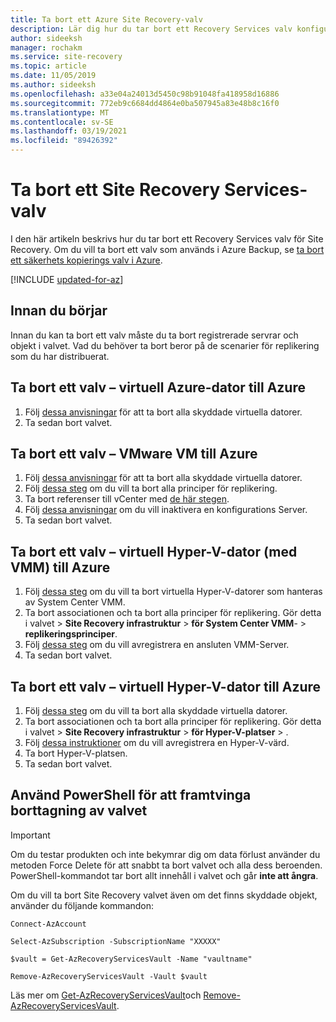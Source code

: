 ```yaml
---
title: Ta bort ett Azure Site Recovery-valv
description: Lär dig hur du tar bort ett Recovery Services valv konfigurerat för Azure Site Recovery
author: sideeksh
manager: rochakm
ms.service: site-recovery
ms.topic: article
ms.date: 11/05/2019
ms.author: sideeksh
ms.openlocfilehash: a33e04a24013d5450c98b91048fa418958d16886
ms.sourcegitcommit: 772eb9c6684dd4864e0ba507945a83e48b8c16f0
ms.translationtype: MT
ms.contentlocale: sv-SE
ms.lasthandoff: 03/19/2021
ms.locfileid: "89426392"
---
```

# <a name="delete-a-site-recovery-services-vault"></a>Ta bort ett Site Recovery Services-valv

I den här artikeln beskrivs hur du tar bort ett Recovery Services valv för Site Recovery. Om du vill ta bort ett valv som används i Azure Backup, se [ta bort ett säkerhets kopierings valv i Azure](../backup/backup-azure-delete-vault.md).

[!INCLUDE [updated-for-az](../../includes/updated-for-az.md)]


## <a name="before-you-start"></a>Innan du börjar

Innan du kan ta bort ett valv måste du ta bort registrerade servrar och objekt i valvet. Vad du behöver ta bort beror på de scenarier för replikering som du har distribuerat. 


## <a name="delete-a-vault-azure-vm-to-azure"></a>Ta bort ett valv – virtuell Azure-dator till Azure

1. Följ [dessa anvisningar](site-recovery-manage-registration-and-protection.md#disable-protection-for-a-azure-vm-azure-to-azure) för att ta bort alla skyddade virtuella datorer.
2. Ta sedan bort valvet.

## <a name="delete-a-vault-vmware-vm-to-azure"></a>Ta bort ett valv – VMware VM till Azure

1. Följ [dessa anvisningar](site-recovery-manage-registration-and-protection.md#disable-protection-for-a-vmware-vm-or-physical-server-vmware-to-azure) för att ta bort alla skyddade virtuella datorer.
2. Följ [dessa steg](vmware-azure-set-up-replication.md#disassociate-or-delete-a-replication-policy) om du vill ta bort alla principer för replikering.
3. Ta bort referenser till vCenter med [de här stegen](vmware-azure-manage-vcenter.md#delete-a-vcenter-server).
4. Följ [dessa anvisningar](vmware-azure-manage-configuration-server.md#delete-or-unregister-a-configuration-server) om du vill inaktivera en konfigurations Server.
5. Ta sedan bort valvet.


## <a name="delete-a-vault-hyper-v-vm-with-vmm-to-azure"></a>Ta bort ett valv – virtuell Hyper-V-dator (med VMM) till Azure

1. Följ [dessa steg](site-recovery-manage-registration-and-protection.md#disable-protection-for-a-hyper-v-virtual-machine-replicating-to-azure-using-the-system-center-vmm-to-azure-scenario) om du vill ta bort virtuella Hyper-V-datorer som hanteras av System Center VMM.
2. Ta bort associationen och ta bort alla principer för replikering. Gör detta i valvet > **Site Recovery infrastruktur**  >  **för System Center VMM**-  >  **replikeringsprinciper**.
3. Följ [dessa steg](site-recovery-manage-registration-and-protection.md#unregister-a-vmm-server) om du vill avregistrera en ansluten VMM-Server.
4. Ta sedan bort valvet.

## <a name="delete-a-vault-hyper-v-vm-to-azure"></a>Ta bort ett valv – virtuell Hyper-V-dator till Azure

1. Följ [dessa steg](site-recovery-manage-registration-and-protection.md#disable-protection-for-a-hyper-v-virtual-machine-hyper-v-to-azure) om du vill ta bort alla skyddade virtuella datorer.
2. Ta bort associationen och ta bort alla principer för replikering. Gör detta i valvet > **Site Recovery infrastruktur**  >  **för Hyper-V-platser**  >  .
3. Följ [dessa instruktioner](site-recovery-manage-registration-and-protection.md#unregister-a-hyper-v-host-in-a-hyper-v-site) om du vill avregistrera en Hyper-V-värd.
4. Ta bort Hyper-V-platsen.
5. Ta sedan bort valvet.


## <a name="use-powershell-to-force-delete-the-vault"></a>Använd PowerShell för att framtvinga borttagning av valvet 

> [!Important]
> Om du testar produkten och inte bekymrar dig om data förlust använder du metoden Force Delete för att snabbt ta bort valvet och alla dess beroenden.
> PowerShell-kommandot tar bort allt innehåll i valvet och går **inte att ångra**.

Om du vill ta bort Site Recovery valvet även om det finns skyddade objekt, använder du följande kommandon:

```azurepowershell
Connect-AzAccount

Select-AzSubscription -SubscriptionName "XXXXX"

$vault = Get-AzRecoveryServicesVault -Name "vaultname"

Remove-AzRecoveryServicesVault -Vault $vault
```

Läs mer om [Get-AzRecoveryServicesVault](/powershell/module/az.recoveryservices/get-azrecoveryservicesvault)och [Remove-AzRecoveryServicesVault](/powershell/module/az.recoveryservices/remove-azrecoveryservicesvault).
